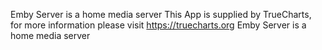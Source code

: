 Emby Server is a home media server
This App is supplied by TrueCharts, for more information please visit https://truecharts.org
Emby Server is a home media server
